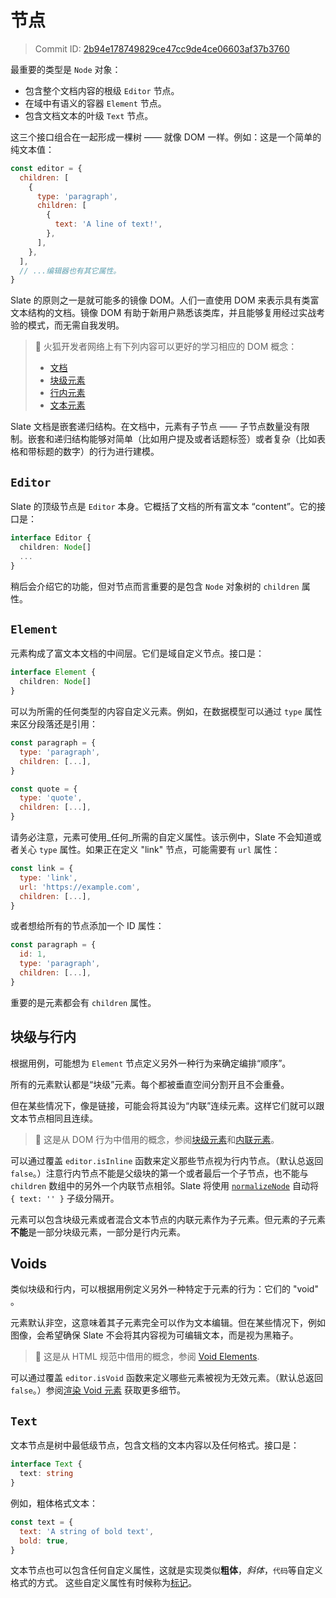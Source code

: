 # 节点

> Commit ID: [2b94e178749829ce47cc9de4ce06603af37b3760](https://github.com/ianstormtaylor/slate/blob/main/docs/concepts/02-nodes.md)

最重要的类型是 `Node` 对象：

- 包含整个文档内容的根级 `Editor` 节点。
- 在域中有语义的容器 `Element` 节点。
- 包含文档文本的叶级 `Text` 节点。

这三个接口组合在一起形成一棵树 —— 就像 DOM 一样。例如：这是一个简单的纯文本值：

```javascript
const editor = {
  children: [
    {
      type: 'paragraph',
      children: [
        {
          text: 'A line of text!',
        },
      ],
    },
  ],
  // ...编辑器也有其它属性。
}
```

Slate 的原则之一是就可能多的镜像 DOM。人们一直使用 DOM 来表示具有类富文本结构的文档。镜像 DOM 有助于新用户熟悉该类库，并且能够复用经过实战考验的模式，而无需自我发明。

> 🤖 火狐开发者网络上有下列内容可以更好的学习相应的 DOM 概念：
>
> - [文档](https://developer.mozilla.org/en-US/docs/Web/API/Document)
> - [块级元素](https://developer.mozilla.org/en-US/docs/Web/HTML/Block-level_elements)
> - [行内元素](https://developer.mozilla.org/en-US/docs/Web/HTML/Inline_elements)
> - [文本元素](https://developer.mozilla.org/en-US/docs/Web/API/Text)

Slate 文档是嵌套递归结构。在文档中，元素有子节点 —— 子节点数量没有限制。嵌套和递归结构能够对简单（比如用户提及或者话题标签）或者复杂（比如表格和带标题的数字）的行为进行建模。

## `Editor`

Slate 的顶级节点是 `Editor` 本身。它概括了文档的所有富文本 “content”。它的接口是：

```typescript
interface Editor {
  children: Node[]
  ...
}
```

稍后会介绍它的功能，但对节点而言重要的是包含 `Node` 对象树的 `children` 属性。

## `Element`

元素构成了富文本文档的中间层。它们是域自定义节点。接口是：

```typescript
interface Element {
  children: Node[]
}
```

可以为所需的任何类型的内容自定义元素。例如，在数据模型可以通过 `type` 属性来区分段落还是引用：

```javascript
const paragraph = {
  type: 'paragraph',
  children: [...],
}

const quote = {
  type: 'quote',
  children: [...],
}
```

请务必注意，元素可使用_任何_所需的自定义属性。该示例中，Slate 不会知道或者关心 `type` 属性。如果正在定义 "link" 节点，可能需要有 `url` 属性：

```javascript
const link = {
  type: 'link',
  url: 'https://example.com',
  children: [...],
}
```

或者想给所有的节点添加一个 ID 属性：

```javascript
const paragraph = {
  id: 1,
  type: 'paragraph',
  children: [...],
}
```

重要的是元素都会有 `children` 属性。

## 块级与行内

根据用例，可能想为 `Element` 节点定义另外一种行为来确定编排“顺序”。

所有的元素默认都是“块级”元素。每个都被垂直空间分割开且不会重叠。

但在某些情况下，像是链接，可能会将其设为“内联”连续元素。这样它们就可以跟文本节点相同且连续。

> 🤖 这是从 DOM 行为中借用的概念，参阅[块级元素](https://developer.mozilla.org/en-US/docs/Web/HTML/Block-level_elements)和[内联元素](https://developer.mozilla.org/en-US/docs/Web/HTML/Inline_elements)。

可以通过覆盖 `editor.isInline` 函数来定义那些节点视为行内节点。（默认总返回 `false`。）注意行内节点不能是父级块的第一个或者最后一个子节点，也不能与 `children` 数组中的另外一个内联节点相邻。Slate 将使用 [`normalizeNode`](11-normalizing.md#built-in-constraints) 自动将 `{ text: '' }` 子级分隔开。

元素可以包含块级元素或者混合文本节点的内联元素作为子元素。但元素的子元素**不能**是一部分块级元素，一部分是行内元素。

## Voids

类似块级和行内，可以根据用例定义另外一种特定于元素的行为：它们的 "void" 。

元素默认非空，这意味着其子元素完全可以作为文本编辑。但在某些情况下，例如图像，会希望确保 Slate 不会将其内容视为可编辑文本，而是视为黑箱子。

> 🤖 这是从 HTML 规范中借用的概念，参阅 [Void Elements](https://www.w3.org/TR/2011/WD-html-markup-20110405/syntax.html#void-element).

可以通过覆盖 `editor.isVoid` 函数来定义哪些元素被视为无效元素。（默认总返回 `false`。）参阅[渲染 Void 元素](../api/nodes/element.md#rendering-void-elements) 获取更多细节。

## `Text`

文本节点是树中最低级节点，包含文档的文本内容以及任何格式。接口是：

```typescript
interface Text {
  text: string
}
```

例如，粗体格式文本：

```javascript
const text = {
  text: 'A string of bold text',
  bold: true,
}
```

文本节点也可以包含任何自定义属性，这就是实现类似**粗体**，_斜体_，`代码`等自定义格式的方式。
这些自定义属性有时候称为[标记](../api/nodes/editor.md#mark-methods)。
